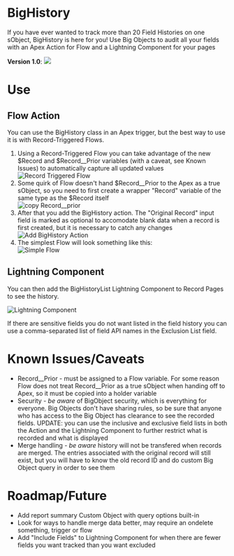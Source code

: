 # BigHistory
If you have ever wanted to track more than 20 Field Histories on one sObject, BigHistory is here for you! Use Big Objects to audit all your fields with an Apex Action for Flow and a Lightning Component for your pages

**Version 1.0**: 
[<img src="https://raw.githubusercontent.com/afawcett/githubsfdeploy/master/deploy.png">](https://githubsfdeploy.herokuapp.com/?owner=dannysummerlin&repo=BigHistory&ref=main)

# Use
## Flow Action
You can use the BigHistory class in an Apex trigger, but the best way to use it is with Record-Triggered Flows.

1. Using a Record-Triggered Flow you can take advantage of the new $Record and $Record__Prior variables (with a caveat, see Known Issues) to automatically capture all updated values <br/> ![Record Triggered Flow](https://i.imgur.com/u5VrJYk.png)
2. Some quirk of Flow doesn't hand $Record__Prior to the Apex as a true sObject, so you need to first create a wrapper "Record" variable of the same type as the $Record itself <br/> ![copy Record__prior](https://i.imgur.com/USLm2QW.png)
3. After that you add the BigHistory action. The "Original Record" input field is marked as optional to accomodate blank data when a record is first created, but it is necessary to catch any changes <br/> ![Add BigHistory Action](https://i.imgur.com/oTrOX1I.png)
4. The simplest Flow will look something like this: <br/> ![Simple Flow](https://i.imgur.com/2yk7F9l.png)

## Lightning Component
You can then add the BigHistoryList Lightning Component to Record Pages to see the history.

![Lightning Component](https://i.imgur.com/V54os52.png)

If there are sensitive fields you do not want listed in the field history you can use a comma-separated list of field API names in the Exclusion List field.

# Known Issues/Caveats
* Record__Prior - must be assigned to a Flow variable. For some reason Flow does not treat Record__Prior as a true sObject when handing off to Apex, so it must be copied into a holder variable
* Security - *be aware* of BigObject security, which is everything for everyone. Big Objects don't have sharing rules, so be sure that anyone who has access to the Big Object has clearance to see the recorded fields. UPDATE: you can use the inclusive and exclusive field lists in both the Action and the Lightning Component to further restrict what is recorded and what is displayed
* Merge handling - *be aware* history will not be transfered when records are merged. The entries associated with the original record will still exist, but you will have to know the old record ID and do custom Big Object query in order to see them

# Roadmap/Future
* Add report summary Custom Object with query options built-in
* Look for ways to handle merge data better, may require an ondelete something, trigger or flow
* Add "Include Fields" to Lightning Component for when there are fewer fields you want tracked than you want excluded
